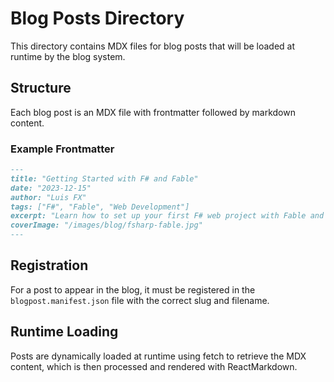 # Blog Posts Directory

This directory contains MDX files for blog posts that will be loaded at runtime by the blog system.

## Structure

Each blog post is an MDX file with frontmatter followed by markdown content.

### Example Frontmatter

```md
---
title: "Getting Started with F# and Fable"
date: "2023-12-15"
author: "Luis FX"
tags: ["F#", "Fable", "Web Development"]
excerpt: "Learn how to set up your first F# web project with Fable and create interactive web applications with a functional approach."
coverImage: "/images/blog/fsharp-fable.jpg"
---
```

## Registration

For a post to appear in the blog, it must be registered in the `blogpost.manifest.json` file with the correct slug and filename.

## Runtime Loading

Posts are dynamically loaded at runtime using fetch to retrieve the MDX content, which is then processed and rendered with ReactMarkdown. 